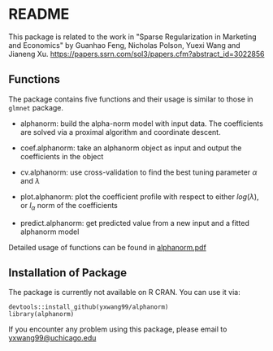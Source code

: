 # README


This package is related to the work in "Sparse Regularization in Marketing and Economics" by Guanhao Feng, Nicholas Polson, Yuexi Wang and Jianeng Xu. <https://papers.ssrn.com/sol3/papers.cfm?abstract_id=3022856>

## Functions

The package contains five functions and their usage is similar to those in `glmnet` package.

- alphanorm: build the alpha-norm model with input data. The coefficients are solved via a proximal algorithm and coordinate descent.

- coef.alphanorm: take an alphanorm object as input and output the coefficients in the object

- cv.alphanorm: use cross-validation to find the best tuning parameter $\alpha$ and $\lambda$ 

- plot.alphanorm: plot the coefficient profile with respect to either $log(\lambda)$, or $l_\alpha$ norm of the coefficients 

- predict.alphanorm: get predicted value from a new input and a fitted alphanorm model
   
Detailed usage of functions can be found in [alphanorm.pdf](https://github.com/yxwang99/alphanorm/blob/master/alphanorm.pdf)  
   
## Installation of Package

The package is currently not available on R CRAN. You can use it via:

```
devtools::install_github(yxwang99/alphanorm)
library(alphanorm)
```

If you encounter any problem using this package, please email to yxwang99@uchicago.edu





